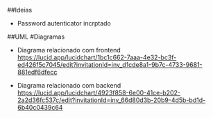 ##Ideias

- Password autenticator incrptado

##UML
#Diagramas

- Diagrama relacionado com frontend
    https://lucid.app/lucidchart/1bc1c662-7aaa-4e32-bc3f-ed426f5c7045/edit?invitationId=inv_d1cde8a1-9b7c-4733-9681-881edf6dfecc

-  Diagrama relacionado com backend
    https://lucid.app/lucidchart/4923f858-6e00-41ce-b202-2a2d36fc537c/edit?invitationId=inv_66d80d3b-20b9-4d5b-bd1d-6b40c0439c64
